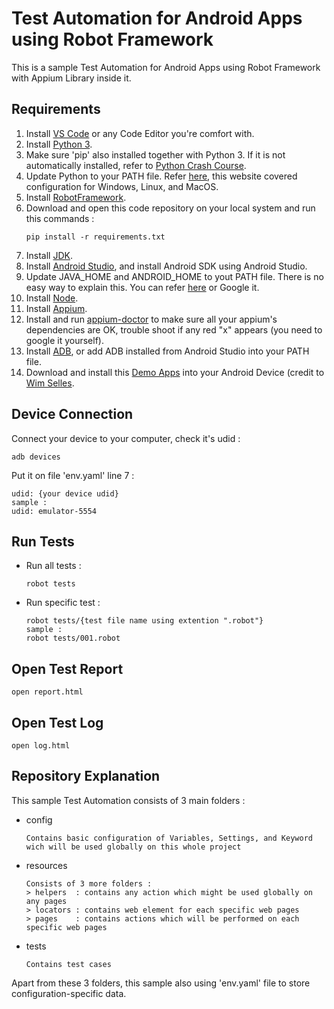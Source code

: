 # Test Automation for Android Apps using Robot Framework

This is a sample Test Automation for Android Apps using Robot Framework with Appium Library inside it.

## Requirements

1. Install [VS Code](https://code.visualstudio.com/) or any Code Editor you're comfort with.
2. Install [Python 3](https://www.python.org/).
3. Make sure 'pip' also installed together with Python 3. If it is not automatically installed, refer to [Python Crash Course](https://ehmatthes.github.io/pcc/chapter_12/installing_pip.html).
4. Update Python to your PATH file. Refer [here](https://realpython.com/add-python-to-path/), this website covered configuration for Windows, Linux, and MacOS.
5. Install [RobotFramework](https://robotframework.org/robotframework/latest/RobotFrameworkUserGuide.html#installing-using-pip).
6. Download and open this code repository on your local system and run this commands :
   ```
   pip install -r requirements.txt
   ```
7. Install [JDK](https://www.oracle.com/id/java/technologies/downloads/).
8. Install [Android Studio](https://developer.android.com/studio/install), and install Android SDK using Android Studio.
9. Update JAVA_HOME and ANDROID_HOME to yout PATH file. There is no easy way to explain this. You can refer [here](https://medium.com/@omurdenden/set-java-home-and-bin-directory-for-appium-testing-in-macos-f8cee3fe56b4) or Google it.
10. Install [Node](https://nodejs.org/en/download/package-manager).
11. Install [Appium](https://appium.io/docs/en/2.2/quickstart/install/).
12. Install and run [appium-doctor](https://www.npmjs.com/package/appium-doctor) to make sure all your appium's dependencies are OK, trouble shoot if any red "x" appears (you need to google it yourself).
13. Install [ADB](https://www.xda-developers.com/install-adb-windows-macos-linux/), or add ADB installed from Android Studio into your PATH file.
14. Download and install this [Demo Apps](https://github.com/saucelabs/my-demo-app-rn/releases) into your Android Device (credit to [Wim Selles](https://github.com/wswebcreation).

## Device Connection

Connect your device to your computer, check it's udid : 
```
adb devices
```
Put it on file 'env.yaml' line 7 : 
```
udid: {your device udid}
sample : 
udid: emulator-5554
```

## Run Tests
* Run all tests : 
   ```
   robot tests
   ```

* Run specific test : 
   ```
   robot tests/{test file name using extention ".robot"}
   sample :
   robot tests/001.robot
   ```

## Open Test Report

    open report.html

## Open Test Log

    open log.html

## Repository Explanation

This sample Test Automation consists of 3 main folders : 

* config
   ```
   Contains basic configuration of Variables, Settings, and Keyword wich will be used globally on this whole project
   ```
* resources
   ```
   Consists of 3 more folders :
   > helpers  : contains any action which might be used globally on any pages
   > locators : contains web element for each specific web pages
   > pages    : contains actions which will be performed on each specific web pages
   ```
* tests
   ```
   Contains test cases
   ```

Apart from these 3 folders, this sample also using 'env.yaml' file to store configuration-specific data.
